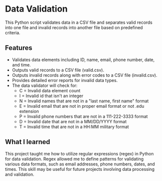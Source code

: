 # Data Validation 

This Python script validates data in a CSV file and separates valid records into one file and invalid records into another file based on predefined criteria.

## Features
- Validates data elements including ID, name, email, phone number, date, and time.
- Outputs valid records to a CSV file (valid.csv).
- Outputs invalid records along with error codes to a CSV file (invalid.csv).
- Provides detailed error reports for invalid data types.
- The data validator will check for:
    - C = Invalid data element count
    - I = Invalid id that isn't an integer
    - N = Invalid names that are not in a "last name, first name" format
    - E = Invalid email that are not in proper email format or not .edu extension
    - P = Invalid phone numbers that are not in a 111-222-3333 format
    - D = Invalid date that are not in a MM/DD/YYYY format
    - T = Invalid time that are not in a HH:MM military format

## What I learned
This project taught me how to utilize regular expressions (regex) in Python for data validation. Regex allowed me to define patterns for validating various data formats, such as email addresses, phone numbers, dates, and times. This skill may be useful for future projects involving data processing and validation.
